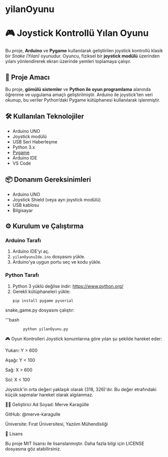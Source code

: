 # yilanOyunu
# 🎮 Joystick Kontrollü Yılan Oyunu

Bu proje, **Arduino** ve **Pygame** kullanılarak geliştirilen joystick kontrollü klasik bir *Snake (Yılan)* oyunudur. Oyuncu, fiziksel bir **joystick modülü** üzerinden yılanı yönlendirerek ekran üzerinde yemleri toplamaya çalışır.

## 🧠 Proje Amacı

Bu proje, **gömülü sistemler** ve **Python ile oyun programlama** alanında öğrenme ve uygulama amaçlı geliştirilmiştir. Arduino ile joystick'ten veri okunup, bu veriler Python’daki Pygame kütüphanesi kullanılarak işlenmiştir.

## 🛠️ Kullanılan Teknolojiler

- Arduino UNO
- Joystick modülü
- USB Seri Haberleşme
- Python 3.x
- [Pygame](https://www.pygame.org/)
- Arduino IDE
- VS Code

## 📦 Donanım Gereksinimleri

- Arduino UNO
- Joystick Shield (veya ayrı joystick modülü)
- USB kablosu
- Bilgisayar

## ⚙️ Kurulum ve Çalıştırma

### Arduino Tarafı

1. Arduino IDE’yi aç.
2. `yilanOyunuIde.ino` dosyasını yükle.
3. Arduino'ya uygun portu seç ve kodu yükle.

### Python Tarafı

1. Python 3 yüklü değilse indir: https://www.python.org/
2. Gerekli kütüphaneleri yükle:
   ```bash
   pip install pygame pyserial
snake_game.py dosyasını çalıştır:

'''bash

            python yilanOyunu.py
🎮 Oyun Kontrolleri
Joystick konumlarına göre yılan şu şekilde hareket eder:

Yukarı: Y > 600

Aşağı: Y < 100

Sağ: X > 600

Sol: X < 100

Joystick'in orta değeri yaklaşık olarak (318, 326)'dır. Bu değer etrafındaki küçük sapmalar hareket olarak algılanmaz.


👨‍💻 Geliştirici
Ad Soyad: Merve Karagülle

GitHub: @merve-karagulle

Üniversite: Fırat Üniversitesi, Yazılım Mühendisliği

📝 Lisans

Bu proje MIT lisansı ile lisanslanmıştır. Daha fazla bilgi için LICENSE dosyasına göz atabilirsiniz.
